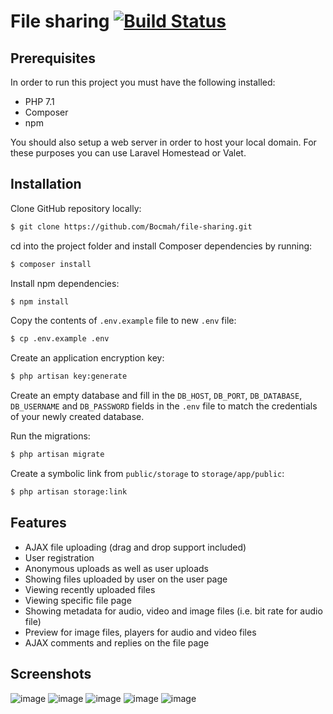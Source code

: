 # File sharing [![Build Status](https://travis-ci.org/Bocmah/file-sharing.svg?branch=master)](https://travis-ci.org/Bocmah/file-sharing)

## Prerequisites

In order to run this project you must have the following installed:
* PHP 7.1
* Composer
* npm  

You should also setup a web server in order to host your local domain. For these purposes you can use Laravel Homestead or Valet.

## Installation

Сlone GitHub repository locally:

```sh
$ git clone https://github.com/Bocmah/file-sharing.git
```

cd into the project folder and install Composer dependencies by running:

```sh
$ composer install
```

Install npm dependencies:

```sh
$ npm install
```

Copy the contents of `.env.example` file to new `.env` file:

```sh
$ cp .env.example .env
```

Create an application encryption key:

```sh
$ php artisan key:generate
```

Create an empty database and fill in the `DB_HOST`, `DB_PORT`, `DB_DATABASE`, `DB_USERNAME` and `DB_PASSWORD` fields in the `.env` file to match the credentials of your newly created database.

Run the migrations:

```sh
$ php artisan migrate
```

Create a symbolic link from `public/storage` to `storage/app/public`:

```sh
$ php artisan storage:link
```

## Features

* AJAX file uploading (drag and drop support included)
* User registration
* Anonymous uploads as well as user uploads
* Showing files uploaded by user on the user page
* Viewing recently uploaded files
* Viewing specific file page
* Showing metadata for audio, video and image files (i.e. bit rate for audio file)
* Preview for image files, players for audio and video files
* AJAX comments and replies on the file page

## Screenshots
![image](https://user-images.githubusercontent.com/32432647/46261877-66329e80-c502-11e8-81a3-2d22a1a83816.png)
![image](https://user-images.githubusercontent.com/32432647/46261884-86625d80-c502-11e8-9982-8745a45eef27.png)
![image](https://user-images.githubusercontent.com/32432647/46261889-8bbfa800-c502-11e8-9f06-3281983c93da.png)
![image](https://user-images.githubusercontent.com/32432647/46261891-911cf280-c502-11e8-9039-29f3e25a2d7a.png)
![image](https://user-images.githubusercontent.com/32432647/46261895-9a0dc400-c502-11e8-8030-151a5ee102eb.png)
